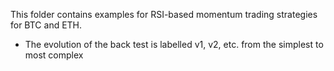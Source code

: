 This folder contains examples for RSI-based momentum trading strategies for BTC and ETH.

- The evolution of the back test is labelled v1, v2, etc. from the simplest to most complex